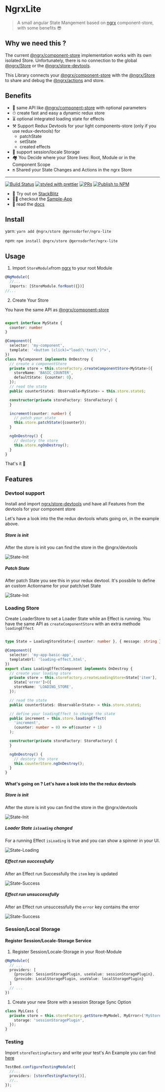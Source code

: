 # NgrxLite

> A small angular State Mangement based on [ngrx](https://github.com/ngrx/platform) component-store, with some benefits 😎

## Why we need this ?

The current [@ngrx/component-store](https://ngrx.io/guide/component-store) implementation works with its own isolated
Store. Unfortunately, there is no connection to the global [@ngrx/Store](https://ngrx.io/guide/store) or
the [@ngrx/store-devtools](https://ngrx.io/guide/store-devtools).

This Library connects your [@ngrx/component-store](https://ngrx.io/guide/component-store) with
the [@ngrx/Store](https://ngrx.io/guide/store) to share and debug
the [@ngrx/actions](https://ngrx.io/guide/store/actions) and store.

## Benefits

- 🤝 same API like [@ngrx/component-store](https://ngrx.io/guide/component-store) with optional parameters
- ⏱ create fast and easy a dynamic redux store
- ⏳ optional integrated loading state for effects
- ⚒️ Support Redux Devtools for your light components-store (only if you use redux-devtools) for
  - patchState
  - setState
  - created effects
- 💽 support session/locale Storage
- 🏘 You Decide where your Store lives: Root, Module or in the Component Scope
- 🔛 Shared your State Changes and Actions in the ngrx Store

<hr />

[![Build Status](https://github.com/gernsdorfer/ngrx-lite/actions/workflows/ci.yml/badge.svg)]()
[![styled with prettier](https://img.shields.io/badge/styled_with-prettier-ff69b4.svg?style=flat-square)](https://github.com/prettier/prettier)
[![PRs](https://img.shields.io/badge/PRs-welcome-brightgreen.svg?style=flat-square)]()
[![Publish to NPM](https://github.com/gernsdorfer/ngrx-lite/actions/workflows/npm-publish.yml/badge.svg)](https://github.com/gernsdorfer/ngrx-lite/actions/workflows/npm-publish.yml)

- 🚀 Try out on [StackBlitz](https://stackblitz.com/github/gernsdorfer/ngrx-lite/tree/master/apps/stackblitz-app)
- 👩‍💻 checkout the [Sample-App](https://github.com/gernsdorfer/ngrx-lite/blob/master/apps/sample-app/)
- 📖 read the [docs](http://gernsdorfer.github.io/ngrx-lite/)

## Install

yarn: `yarn add @ngrx/store @gernsdorfer/ngrx-lite`

npm: `npm install @ngrx/store @gernsdorfer/ngrx-lite`

## Usage

1. Import `StoreModule`from [ngrx](https://github.com/ngrx/platform) to your root Module

```ts
@NgModule({
  //...
  imports: [StoreModule.forRoot({})]
//...
```

2. Create Your Store

You have the same API as [@ngrx/component-store](https://ngrx.io/guide/component-store)

```ts

export interface MyState {
  counter: number
}

@Component({
  selector: 'my-component',
  template: '<button (click)="load(\'test\')">',
})
class MyComponent implements OnDestroy {
  // create a componentStore
  private store = this.storeFactory.createComponentStore<MyState>({
    storeName: 'BASIC_COUNTER',
    defaultState: {counter: 0},
  });
  // read the state
  public counterState$: Observable<MyState> = this.store.state$;

  constructor(private storeFactory: StoreFactory) {
  }

  increment(counter: number) {
    // patch your state
    this.store.patchState({counter});
  }

  ngOnDestroy() {
    // destory the store
    this.store.ngOnDestroy();
  }
}
```

That's it 🥳

## Features

### Devtool support

Install and import [ngrx/store-devtools](https://ngrx.io/guide/store-devtools) und have all Features from the devtools
for your component store

Let's have a look into the the redux devtools whats going on, in the example above.

##### Store is init

After the store is init you can find the store in the @ngrx/devtools

![State-Init](https://raw.githubusercontent.com/gernsdorfer/ngrx-lite/master/screens/component-store-devtools-init.png)

##### Patch State

After patch State you see this in your redux devtool.
It's possbile to define an custom Actionname for your patch/set State

![State-Init](https://raw.githubusercontent.com/gernsdorfer/ngrx-lite/master/screens/component-store-devtools-patch.png)

### Loading Store

Create LoaderStore to set a Loader State while an Effect is running. You have the same API as `createComponentStore` with an extra methode `loadingEffect`   

```ts

type State = LoadingStoreState<{ counter: number }, { message: string }>;

@Component({
  selector: 'my-app-basic-app',
  templateUrl: 'loading-effect.html',
})
export class LoadingEffectComponent implements OnDestroy {
  // create your loading store 
  private store = this.storeFactory.createLoadingStore<State['item'],
    State['error']>({
    storeName: 'LOADING_STORE',
  });

  // read the state
  public counterState$: Observable<State> = this.store.state$;

  // define your loadingEffect to change the state
  public increment = this.store.loadingEffect(
    'increment',
    (counter: number = 0) => of(counter + 1)
  );

  constructor(private storeFactory: StoreFactory) {
  }

  ngOnDestroy() {
    // destory the store
    this.counterStore.ngOnDestroy();
  }
}

```

#### What's going on ? Let's have a look into the the redux devtools

##### Store is init

After the store is init you can find the store in the @ngrx/devtools

![State-Init](https://raw.githubusercontent.com/gernsdorfer/ngrx-lite/master/screens/init.png)

##### Loader State `isloading` changed

For a running Effect `isLoading` is true and you can show a spinner in your UI.

![State-Loading](https://raw.githubusercontent.com/gernsdorfer/ngrx-lite/master/screens/load.png)

##### Effect run successfully

After an Effect run Successfully the `item` key is updated

![State-Success](https://raw.githubusercontent.com/gernsdorfer/ngrx-lite/master/screens/success.png)

##### Effect run unsuccessfully

After an Effect run unsuccessfully the `error` key contains the error

![State-Success](https://raw.githubusercontent.com/gernsdorfer/ngrx-lite/master/screens/error.png)

### Session/Local Storage

#### Register Session/Locale-Storage Service

1. Register Session/Locale-Storage in your Root-Module

```ts
@NgModule({
  // ...
  providers: [
    {provide: SessionStoragePlugin, useValue: sessionStoragePlugin},
    {provide: LocalStoragePlugin, useValue: localStoragePlugin}
  ]
  // ...
})
```

1. Create your new Store with a session Storage Sync Option

```ts
class MyLCass {
  private store = this.storeFactory.getStore<MyModel, MyError>('MyStore', {
    storage: 'sessionStoragePlugin',
  });
}
```

### Testing

Import `storeTestingFactory` and write your test's An Example you can
find [here](https://github.com/gernsdorfer/ngrx-lite/blob/master/apps/sample-app/src/app/component-store/basic/basic.component.spec.ts)

```ts
TestBed.configureTestingModule({
  //...
  providers: [storeTestingFactory()],
  //..
});
```
